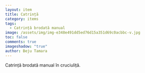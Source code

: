 ```yaml
---
layout: item
title: Catrință
category: items
tags:
  - Catrință brodată manual
image: /assets/img/img-e348e491dd5ed76d15a351d69c0acbbc-v.jpg
toc: false
comments: true
imageshadow: "true"
author: Beju Tamara
---
```

Catrință brodată manual în cruciuliță.